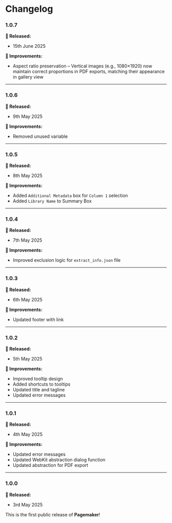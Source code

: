 # Changelog

### 1.0.7

**🎉 Released:**
- 15th June 2025

**🔨 Improvements:**
- Aspect ratio preservation – Vertical images (e.g., 1080×1920) now maintain correct proportions in PDF exports, matching their appearance in gallery view

---

### 1.0.6

**🎉 Released:**
- 9th May 2025

**🔨 Improvements:**
- Removed unused variable

---

### 1.0.5

**🎉 Released:**
- 8th May 2025

**🔨 Improvements:**
- Added `Additional Metadata` box for `Column 1` selection
- Added `Library Name` to Summary Box

---

### 1.0.4

**🎉 Released:**
- 7th May 2025

**🔨 Improvements:**
- Improved exclusion logic for `extract_info.json` file

---

### 1.0.3

**🎉 Released:**
- 6th May 2025

**🔨 Improvements:**
- Updated footer with link

---

### 1.0.2

**🎉 Released:**
- 5th May 2025

**🔨 Improvements:**
- Improved tooltip design
- Added shortcuts to tooltips
- Updated title and tagline
- Updated error messages

---

### 1.0.1

**🎉 Released:**
- 4th May 2025

**🔨 Improvements:**
- Updated error messages
- Updated WebKit abstraction dialog function
- Updated abstraction for PDF export

---

### 1.0.0

**🎉 Released:**
- 3rd May 2025

This is the first public release of **Pagemaker**!
